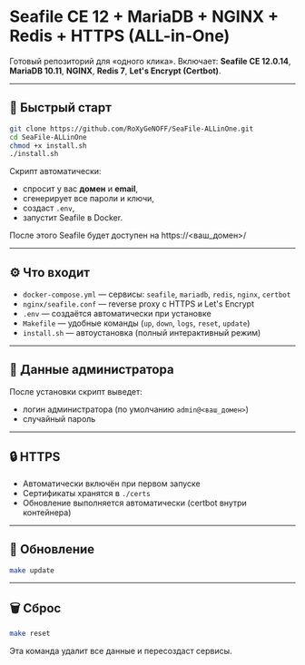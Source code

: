 # Seafile CE 12 + MariaDB + NGINX + Redis + HTTPS (ALL-in-One)

Готовый репозиторий для «одного клика». Включает: **Seafile CE 12.0.14**, **MariaDB 10.11**, **NGINX**, **Redis 7**, **Let's Encrypt (Certbot)**.

---

## 🚀 Быстрый старт
```bash
git clone https://github.com/RoXyGeNOFF/SeaFile-ALLinOne.git
cd SeaFile-ALLinOne
chmod +x install.sh
./install.sh
```

Скрипт автоматически:
- спросит у вас **домен** и **email**,
- сгенерирует все пароли и ключи,
- создаст `.env`,
- запустит Seafile в Docker.

После этого Seafile будет доступен на https://<ваш_домен>/

---

## ⚙️ Что входит
- `docker-compose.yml` — сервисы: `seafile`, `mariadb`, `redis`, `nginx`, `certbot`  
- `nginx/seafile.conf` — reverse proxy c HTTPS и Let's Encrypt  
- `.env` — создаётся автоматически при установке  
- `Makefile` — удобные команды (`up`, `down`, `logs`, `reset`, `update`)  
- `install.sh` — автоустановка (полный интерактивный режим)  

---

## 🔑 Данные администратора
После установки скрипт выведет:
- логин администратора (по умолчанию `admin@<ваш_домен>`)
- случайный пароль

---

## 🔒 HTTPS
- Автоматически включён при первом запуске  
- Сертификаты хранятся в `./certs`  
- Обновление выполняется автоматически (certbot внутри контейнера)  

---

## 🔄 Обновление
```bash
make update
```

---

## 🗑️ Сброс
```bash
make reset
```

Эта команда удалит все данные и пересоздаст сервисы.
